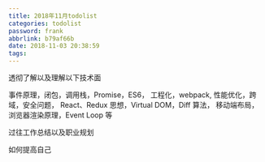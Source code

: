 ```yaml
---
title: 2018年11月todolist
categories: todolist
password: frank
abbrlink: b79af66b
date: 2018-11-03 20:38:59
tags:
---
```



透彻了解以及理解以下技术面

事件原理，闭包，调用栈，Promise，ES6， 工程化，webpack, 性能优化，跨域，安全问题， React、Redux 思想，Virtual DOM，Diff 算法， 移动端布局，浏览器渲染原理，Event Loop 等

过往工作总结以及职业规划

如何提高自己
 